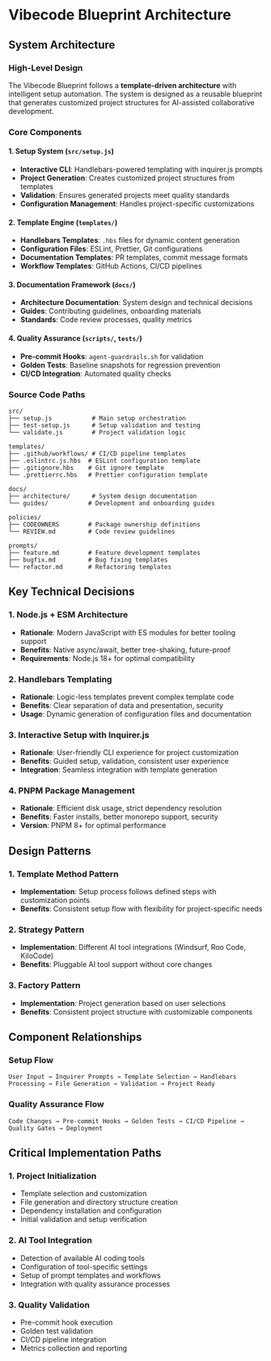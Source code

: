 # Vibecode Blueprint Architecture

## System Architecture

### High-Level Design

The Vibecode Blueprint follows a **template-driven architecture** with intelligent setup automation. The system is designed as a reusable blueprint that generates customized project structures for AI-assisted collaborative development.

### Core Components

#### 1. Setup System (`src/setup.js`)

- **Interactive CLI**: Handlebars-powered templating with inquirer.js prompts
- **Project Generation**: Creates customized project structures from templates
- **Validation**: Ensures generated projects meet quality standards
- **Configuration Management**: Handles project-specific customizations

#### 2. Template Engine (`templates/`)

- **Handlebars Templates**: `.hbs` files for dynamic content generation
- **Configuration Files**: ESLint, Prettier, Git configurations
- **Documentation Templates**: PR templates, commit message formats
- **Workflow Templates**: GitHub Actions, CI/CD pipelines

#### 3. Documentation Framework (`docs/`)

- **Architecture Documentation**: System design and technical decisions
- **Guides**: Contributing guidelines, onboarding materials
- **Standards**: Code review processes, quality metrics

#### 4. Quality Assurance (`scripts/`, `tests/`)

- **Pre-commit Hooks**: `agent-guardrails.sh` for validation
- **Golden Tests**: Baseline snapshots for regression prevention
- **CI/CD Integration**: Automated quality checks

### Source Code Paths

```
src/
├── setup.js           # Main setup orchestration
├── test-setup.js      # Setup validation and testing
└── validate.js        # Project validation logic

templates/
├── .github/workflows/ # CI/CD pipeline templates
├── .eslintrc.js.hbs  # ESLint configuration template
├── .gitignore.hbs    # Git ignore template
└── .prettierrc.hbs   # Prettier configuration template

docs/
├── architecture/      # System design documentation
└── guides/           # Development and onboarding guides

policies/
├── CODEOWNERS        # Package ownership definitions
└── REVIEW.md         # Code review guidelines

prompts/
├── feature.md        # Feature development templates
├── bugfix.md         # Bug fixing templates
└── refactor.md       # Refactoring templates
```

## Key Technical Decisions

### 1. Node.js + ESM Architecture

- **Rationale**: Modern JavaScript with ES modules for better tooling support
- **Benefits**: Native async/await, better tree-shaking, future-proof
- **Requirements**: Node.js 18+ for optimal compatibility

### 2. Handlebars Templating

- **Rationale**: Logic-less templates prevent complex template code
- **Benefits**: Clear separation of data and presentation, security
- **Usage**: Dynamic generation of configuration files and documentation

### 3. Interactive Setup with Inquirer.js

- **Rationale**: User-friendly CLI experience for project customization
- **Benefits**: Guided setup, validation, consistent user experience
- **Integration**: Seamless integration with template generation

### 4. PNPM Package Management

- **Rationale**: Efficient disk usage, strict dependency resolution
- **Benefits**: Faster installs, better monorepo support, security
- **Version**: PNPM 8+ for optimal performance

## Design Patterns

### 1. Template Method Pattern

- **Implementation**: Setup process follows defined steps with customization points
- **Benefits**: Consistent setup flow with flexibility for project-specific needs

### 2. Strategy Pattern

- **Implementation**: Different AI tool integrations (Windsurf, Roo Code, KiloCode)
- **Benefits**: Pluggable AI tool support without core changes

### 3. Factory Pattern

- **Implementation**: Project generation based on user selections
- **Benefits**: Consistent project structure with customizable components

## Component Relationships

### Setup Flow

```
User Input → Inquirer Prompts → Template Selection → Handlebars Processing → File Generation → Validation → Project Ready
```

### Quality Assurance Flow

```
Code Changes → Pre-commit Hooks → Golden Tests → CI/CD Pipeline → Quality Gates → Deployment
```

## Critical Implementation Paths

### 1. Project Initialization

- Template selection and customization
- File generation and directory structure creation
- Dependency installation and configuration
- Initial validation and setup verification

### 2. AI Tool Integration

- Detection of available AI coding tools
- Configuration of tool-specific settings
- Setup of prompt templates and workflows
- Integration with quality assurance processes

### 3. Quality Validation

- Pre-commit hook execution
- Golden test validation
- CI/CD pipeline integration
- Metrics collection and reporting
